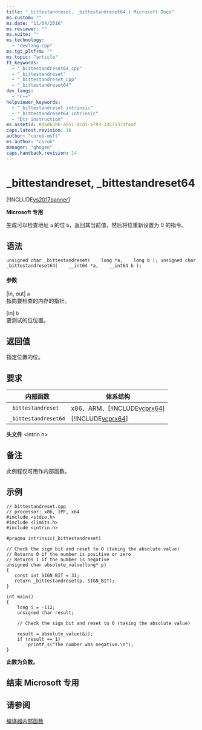```yaml
---
title: "_bittestandreset, _bittestandreset64 | Microsoft Docs"
ms.custom: ""
ms.date: "11/04/2016"
ms.reviewer: ""
ms.suite: ""
ms.technology: 
  - "devlang-cpp"
ms.tgt_pltfrm: ""
ms.topic: "article"
f1_keywords: 
  - "_bittestandreset64_cpp"
  - "_bittestandreset"
  - "_bittestandreset_cpp"
  - "_bittestandreset64"
dev_langs: 
  - "C++"
helpviewer_keywords: 
  - "_bittestandreset intrinsic"
  - "_bittestandreset64 intrinsic"
  - "btr instruction"
ms.assetid: 8dad63bb-a051-4cd7-a793-3357537dfeaf
caps.latest.revision: 16
author: "corob-msft"
ms.author: "corob"
manager: "ghogen"
caps.handback.revision: 14
---
```

# _bittestandreset, _bittestandreset64
[!INCLUDE[vs2017banner](../assembler/inline/includes/vs2017banner.md)]

**Microsoft 专用**  
  
 生成可以检查地址 `a` 的位 `b`，返回其当前值，然后将位重新设置为 0 的指令。  
  
## 语法  
  
```  
unsigned char _bittestandreset(    long *a,    long b ); unsigned char _bittestandreset64(    __int64 *a,    __int64 b );  
```  
  
#### 参数  
 \[in, out\] `a`  
 指向要检查的内存的指针。  
  
 \[in\] `b`  
 要测试的位位置。  
  
## 返回值  
 指定位置的位。  
  
## 要求  
  
|内部函数|体系结构|  
|----------|----------|  
|`_bittestandreset`|x86、ARM、[!INCLUDE[vcprx64](../assembler/inline/includes/vcprx64_md.md)]|  
|`_bittestandreset64`|[!INCLUDE[vcprx64](../assembler/inline/includes/vcprx64_md.md)]|  
  
 **头文件** \<intrin.h\>  
  
## 备注  
 此例程仅可用作内部函数。  
  
## 示例  
  
```  
// bittestandreset.cpp  
// processor: x86, IPF, x64  
#include <stdio.h>  
#include <limits.h>  
#include <intrin.h>  
  
#pragma intrinsic(_bittestandreset)  
  
// Check the sign bit and reset to 0 (taking the absolute value)  
// Returns 0 if the number is positive or zero  
// Returns 1 if the number is negative  
unsigned char absolute_value(long* p)  
{  
   const int SIGN_BIT = 31;  
   return _bittestandreset(p, SIGN_BIT);  
}  
  
int main()  
{  
    long i = -112;  
    unsigned char result;  
  
    // Check the sign bit and reset to 0 (taking the absolute value)  
  
    result = absolute_value(&i);  
    if (result == 1)  
        printf_s("The number was negative.\n");     
}  
```  
  
  **此数为负数。**   
## 结束 Microsoft 专用  
  
## 请参阅  
 [编译器内部函数](../intrinsics/compiler-intrinsics.md)